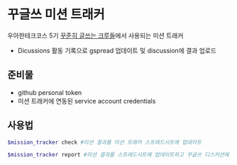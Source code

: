 # 꾸글쓰 미션 트래커

우아한테크코스 5기 [꾸준히 글쓰는 크루들](https://github.com/woowacourse-study/Gugles)에서 사용되는 미션 트래커

- Dicussions 활동 기록으로 gspread 업데이트 및 discussion에 결과 업로드

## 준비물

- github personal token
- 미션 트래커에 연동된 service account credentials

## 사용법

```bash
$mission_tracker check #미션 결과를 미션 트래커 스프레드시트에 업데이트

$mission_tracker report #미션 결과를 스프레드시트에 업데이트하고 꾸글쓰 디스커션에 업로드
```
